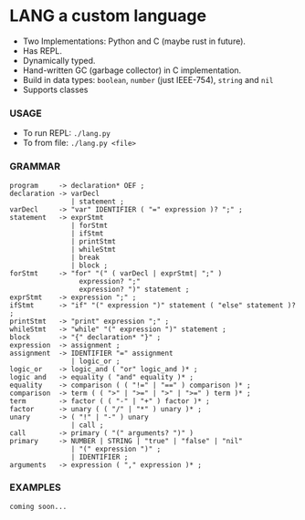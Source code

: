 # LANG a custom language

- Two Implementations: Python and C (maybe rust in future).
- Has REPL.
- Dynamically typed.
- Hand-written GC (garbage collector) in C implementation.
- Build in data types: `boolean`, `number` (just IEEE-754), `string` and `nil`
- Supports classes

### USAGE

- To run REPL: `./lang.py`
- To from file: `./lang.py <file>`

### GRAMMAR

```
program     -> declaration* OEF ;
declaration -> varDecl
               | statement ;
varDecl     -> "var" IDENTIFIER ( "=" expression )? ";" ;
statement   -> exprStmt
               | forStmt
               | ifStmt
               | printStmt
               | whileStmt
               | break
               | block ;
forStmt     -> "for" "(" ( varDecl | exprStmt| ";" )
                 expression? ";"
                 expression? ")" statement ;
exprStmt    -> expression ";" ;
ifStmt      -> "if" "(" expression ")" statement ( "else" statement )? ;
printStmt   -> "print" expression ";" ;
whileStmt   -> "while" "(" expression ")" statement ;
block       -> "{" declaration* "}" ;
expression  -> assignment ;
assignment  -> IDENTIFIER "=" assignment
               | logic_or ;
logic_or    -> logic_and ( "or" logic_and )* ;
logic and   -> equality ( "and" equality )* ;
equality    -> comparison ( ( "!=" | "==" ) comparison )* ;
comparison  -> term ( ( ">" | ">=" | ">" | ">=" ) term )* ;
term        -> factor ( ( "-" | "+" ) factor )* ;
factor      -> unary ( ( "/" | "*" ) unary )* ;
unary       -> ( "!" | "-" ) unary
               | call ;
call        -> primary ( "(" arguments? ")" )
primary     -> NUMBER | STRING | "true" | "false" | "nil"
               | "(" expression ")" ;
               | IDENTIFIER ;
arguments   -> expression ( "," expression )* ;
```

### EXAMPLES

```
coming soon...
```

